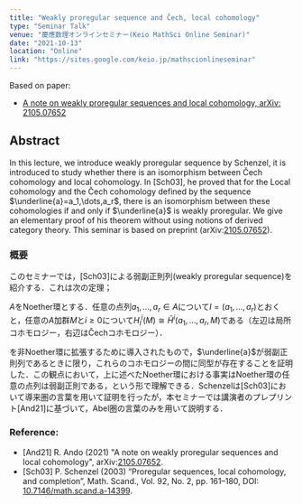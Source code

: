 ```yaml
---
title: "Weakly proregular sequence and Čech, local cohomology"
type: "Seminar Talk"
venue: "慶應数理オンラインセミナー(Keio MathSci Online Seminar)"
date: "2021-10-13"
location: "Online"
link: "https://sites.google.com/keio.jp/mathscionlineseminar" 
---
```


Based on paper:
- [A note on weakly proregular sequences and local cohomology, arXiv: 2105.07652](https://arxiv.org/abs/2105.07652)

## Abstract
In this lecture, we introduce weakly proregular sequence by Schenzel, it is introduced to study whether there is an isomorphism between Čech cohomology and local cohomology. In [Sch03], he proved that for the Local cohomology and the Čech cohomology defined by the sequence $\underline{a}=a_1,\dots,a_r$, there is an isomorphism between these cohomologies if and only if $\underline{a}$ is weakly proregular. We give an elementary proof of his theorem without using notions of derived category theory. This seminar is based on preprint (arXiv:[2105.07652](https://arxiv.org/abs/2105.07652)).

### 概要
このセミナーでは，[Sch03]による弱副正則列(weakly proregular sequence)を紹介する．これは次の定理；

$A$をNoether環とする．任意の点列$a_1,\dots,a_r\in A$について$I=(a_1,\dots,a_r)$とおくと，任意の$A$加群$M$と$i\geq0$について$H^i_I(M)\cong\check{H}^i(a_1,\dots,a_r,M)$である（左辺は局所コホモロジー，右辺はČechコホモロジー）．

を非Noether環に拡張するために導入されたもので，$\underline{a}$が弱副正則列であるときに限り，これらのコホモロジーの間に同型が存在することを証明した．この観点において，上に述べたNoether環における事実はNoether環の任意の点列は弱副正則である，という形で理解できる．Schenzelは[Sch03]において導来圏の言葉を用いて証明を行ったが，本セミナーでは講演者のプレプリント[And21]に基づいて，Abel圏の言葉のみを用いて説明する．

### Reference:
- [And21]
R. Ando (2021) "A note on weakly proregular sequences and local cohomology", arXiv:[2105.07652](https://arxiv.org/abs/2105.07652).
- [Sch03]
P. Schenzel (2003) “Proregular sequences, local cohomology, and completion”, Math. Scand., Vol. 92,
No. 2, pp. 161–180, DOI: [10.7146/math.scand.a-14399](https://www.mscand.dk/article/view/14399).

<!---
## Links
Dummy
-->
